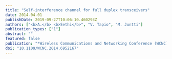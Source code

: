 ```yaml
---
title: "Self-interference channel for full duplex transceivers"
date: 2014-04-01
publishDate: 2019-09-27T10:06:10.460293Z
authors: ["<b>A.</b> <b>Sethi</b>", "V. Tapio", "M. Juntti"]
publication_types: ["1"]
abstract: ""
featured: false
publication: "*Wireless Communications and Networking Conference (WCNC), 2014 IEEE*"
doi: "10.1109/WCNC.2014.6952167"
---
```


